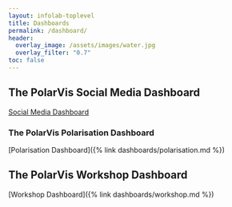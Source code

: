 ```yaml
---
layout: infolab-toplevel
title: Dashboards
permalink: /dashboard/
header:
  overlay_image: /assets/images/water.jpg
  overlay_filter: "0.7"
toc: false
---
```


## The PolarVis Social Media Dashboard

[Social Media Dashboard](https://public.tableau.com/app/profile/hana.dubovska/viz/shared/TQRNN2NNP)

### The PolarVis Polarisation Dashboard

[Polarisation Dashboard]({% link dashboards/polarisation.md %})

## The PolarVis Workshop Dashboard

[Workshop Dashboard]({% link dashboards/workshop.md %})
